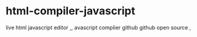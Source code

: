 # html-compiler-javascript
live html javascript editor ,, avascript complier github github open source ,

